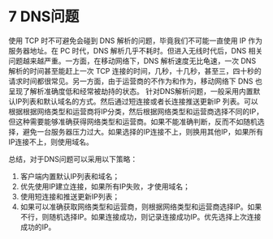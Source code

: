# 7 DNS问题
使用 TCP 时不可避免会碰到 DNS 解析的问题，毕竟我们不可能一直使用 IP 作为服务器地址。在 PC 时代，DNS 解析几乎不耗时。但进入无线时代后，DNS 相关问题越来越严重。一方面，在移动网络下，DNS 解析速度无比龟速，一次 DNS 解析的时间甚至能赶上一次 TCP 连接的时间，几秒，十几秒，甚至三，四十秒的请求时间都很常见。另一方面，由于运营商的不作为和作为，移动网络下 DNS 也呈现了解析准确度低和经常被劫持的状态。
针对DNS解析问题，一般采用内置默认IP列表和默认域名的方式。然后通过短连接或者长连接推送更新IP 列表。可以根据根据网络类型和运营商将IP分类，然后根据网络类型和运营商选择不同的IP，但这种需要能够准确获得网络类型和运营商。如果不能准确判断，反而不如随机选择，避免一台服务器压力过大。如果选择的IP连接不上，则换用其他IP，如果所有IP连接不上，则使用域名。

总结，对于DNS问题可以采用以下策略：
1.  客户端内置默认IP列表和域名；
2.  优先使用IP建立连接，如果所有IP失败，才使用域名；
3.  使用短连接和推送更新IP列表；
4.  如果可以准确获取网络类型和运营商，则根据网络类型和运营商选择IP。如果不行，则随机选择IP。如果连接成功，则记录连接成功IP。优先选择上次连接成功的IP。




